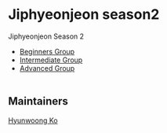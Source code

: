 # Jiphyeonjeon season2
Jiphyeonjeon Season 2

- [Beginners Group](beginner)
- [Intermediate Group](intermediate)
- [Advanced Group](advanced)
<br><br>

## Maintainers
[Hyunwoong Ko](https://github.com/hyunwoongko)
